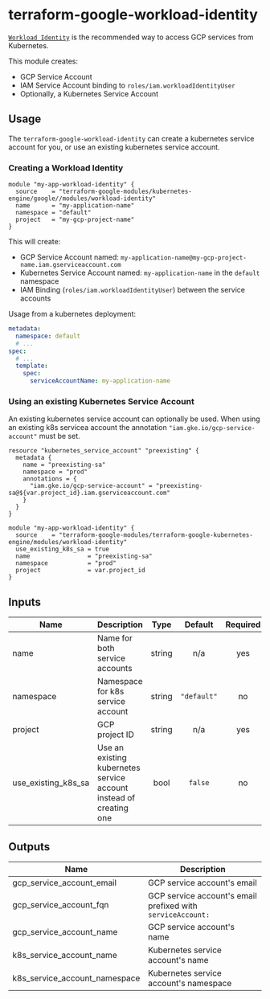 # terraform-google-workload-identity

[`Workload Identity`](https://cloud.google.com/kubernetes-engine/docs/how-to/workload-identity) is the recommended way to access GCP services from Kubernetes.

This module creates:

* GCP Service Account
* IAM Service Account binding to `roles/iam.workloadIdentityUser`
* Optionally, a Kubernetes Service Account

## Usage

The `terraform-google-workload-identity` can create a kubernetes service account for you, or use an existing kubernetes service account.

### Creating a Workload Identity

```hcl
module "my-app-workload-identity" {
  source    = "terraform-google-modules/kubernetes-engine/google//modules/workload-identity"
  name      = "my-application-name"
  namespace = "default"
  project   = "my-gcp-project-name"
}
```

This will create:

* GCP Service Account named: `my-application-name@my-gcp-project-name.iam.gserviceaccount.com`
* Kubernetes Service Account named: `my-application-name` in the `default` namespace
* IAM Binding (`roles/iam.workloadIdentityUser`) between the service accounts

Usage from a kubernetes deployment:

```yaml
metadata:
  namespace: default
  # ...
spec:
  # ...
  template:
    spec:
      serviceAccountName: my-application-name
```

### Using an existing Kubernetes Service Account

An existing kubernetes service account can optionally be used. When using an existing k8s servicea account the annotation `"iam.gke.io/gcp-service-account"` must be set.

```hcl
resource "kubernetes_service_account" "preexisting" {
  metadata {
    name = "preexisting-sa"
    namespace = "prod"
    annotations = {
      "iam.gke.io/gcp-service-account" = "preexisting-sa@${var.project_id}.iam.gserviceaccount.com"
    }
  }
}

module "my-app-workload-identity" {
  source    = "terraform-google-modules/terraform-google-kubernetes-engine/modules/workload-identity"
  use_existing_k8s_sa = true
  name                = "preexisting-sa"
  namespace           = "prod"
  project             = var.project_id
}
```

## Inputs

| Name                   | Description                                                        |  Type  |   Default   | Required |
| ---------------------- | ------------------------------------------------------------------ | :----: | :---------: | :------: |
| name                   | Name for both service accounts                                     | string |     n/a     |   yes    |
| namespace              | Namespace for k8s service account                                  | string | `"default"` |    no    |
| project                | GCP project ID                                                     | string |     n/a     |   yes    |
| use\_existing\_k8s\_sa | Use an existing kubernetes service account instead of creating one |  bool  |   `false`   |    no    |

## Outputs

| Name                             | Description                                                 |
| -------------------------------- | ----------------------------------------------------------- |
| gcp\_service\_account\_email     | GCP service account's email                                 |
| gcp\_service\_account\_fqn       | GCP service account's email prefixed with `serviceAccount:` |
| gcp\_service\_account\_name      | GCP service account's name                                  |
| k8s\_service\_account\_name      | Kubernetes service account's name                           |
| k8s\_service\_account\_namespace | Kubernetes service account's namespace                      |
